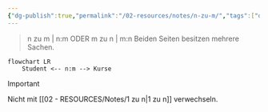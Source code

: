 ```yaml
---
{"dg-publish":true,"permalink":"/02-resources/notes/n-zu-m/","tags":["datenbank/kardinatität"],"noteIcon":"","updated":"2024-08-16T18:26:52.000+02:00"}
---
```


> n zu m | n:m ODER m zu n | m:n 
> Beiden Seiten besitzen mehrere Sachen.

```mermaid  
flowchart LR
    Student <-- n:m --> Kurse

```

>[!important] 
>Nicht mit [[02 - RESOURCES/Notes/1 zu n\|1 zu n]] verwechseln.